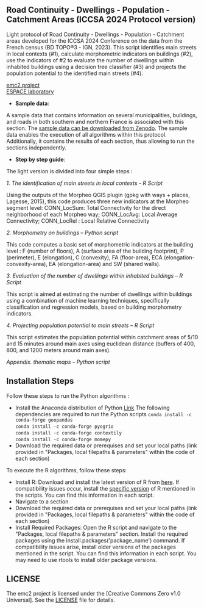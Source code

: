 ## Road Continuity - Dwellings - Population - Catchment Areas (ICCSA 2024 Protocol version)
Light protocol of Road Continuity - Dwellings - Population - Catchment areas developed for the ICCSA 2024 Conference on the data from the French census (BD TOPO®3 - IGN, 2023). This script identifies main streets in local contexts (#1), calculate morphometric indicators on buildings (#2), use the indicators of #2 to evaluate the number of dwellings within inhabited buildings using a decision tree classifier (#3) and projects the population potential to the identified main streets (#4).

[emc2 project](https://emc2-dut.org/)  
[ESPACE laboratory](https://www.umrespace.org/)

- **Sample data**:

A sample data that contains information on several municipalities, buildings, and roads in both southern and northern France is associated with this section. The [sample data can be downloaded from Zenodo](https://zenodo.org/records/10946415). The sample data enables the execution of all algorithms within this protocol. Additionally, it contains the results of each section, thus allowing to run the sections independently. 

- **Step by step guide**:

The light version is divided into four simple steps :
  
  *1. The identification of main streets in local contexts - R Script*
  
  Using the outputs of the Morpheo QGIS plugin (gpkg with ways + places, Lagesse, 2015), this code produces three new indicators at the Morpheo segment level: CONN_LocSum: Total Connectivity for the direct neighborhood of each Morpheo way; CONN_LocAvg: Local Average Connectivity; CONN_LocRel : Local Relative Connectivity
  
  *2. Morphometry on buildings – Python script*
  
This code computes a basic set of morphometric indicators at the building level : F (number of floors), A (surface area of the building footprint), P (perimeter), E (elongation), C (convexity), FA (floor-area), ECA (elongation-convexity-area), EA (elongation-area) and SW (shared walls).
  
  *3. Evaluation of the number of dwellings within inhabited buildings – R Script*

This script is aimed at estimating the number of dwellings within buildings using a combination of machine learning techniques, specifically classification and regression models, based on building morphometry indicators.
  
  *4. Projecting population potential to main streets – R Script*

This script estimates the population potential within catchment areas of 5/10 and 15 minutes around main axes using euclidean distance (buffers of 400, 800, and 1200 meters around main axes). 
  
  *Appendix. thematic maps – Python script*

## Installation Steps

Follow these steps to run the Python algorithms :
- Install the Anaconda distribution of Python [Link](https://www.anaconda.com/download)
The following dependencies are required to run the Python scripts
      `conda install -c conda-forge geopandas`    
      `conda install -c conda-forge pyogrio`    
      `conda install -c conda-forge contextily`   
      `conda install -c conda-forge momepy`
- Download the required data or prerequises and set your local paths (link provided in "Packages, local filepaths & parameters" within the code of each section)

To execute the R algorithms, follow these steps:
- Install R: Download and install the latest version of R from [here](https://cran.r-project.org/bin/windows/base/). If compatibility issues occur, install the [specific version](https://cran.r-project.org/bin/windows/base/old/) of R mentioned in the scripts. You can find this information in each script.
- Navigate to a section
- Download the required data or prerequises and set your local paths (link provided in "Packages, local filepaths & parameters" within the code of each section)
- Install Required Packages: Open the R script and navigate to the "Packages, local filepaths & parameters" section. Install the required packages using the install.packages('package_name') command. If compatibility issues arise, install older versions of the packages mentioned in the script. You can find this information in each script. You may need to use rtools to install older package versions.

## LICENSE

The emc2 project is licensed under the [Creative Commons Zero v1.0 Universal]. See the [LICENSE](https://github.com/perezjoan/emc2-WP2/blob/main/LICENSE) file for details.
